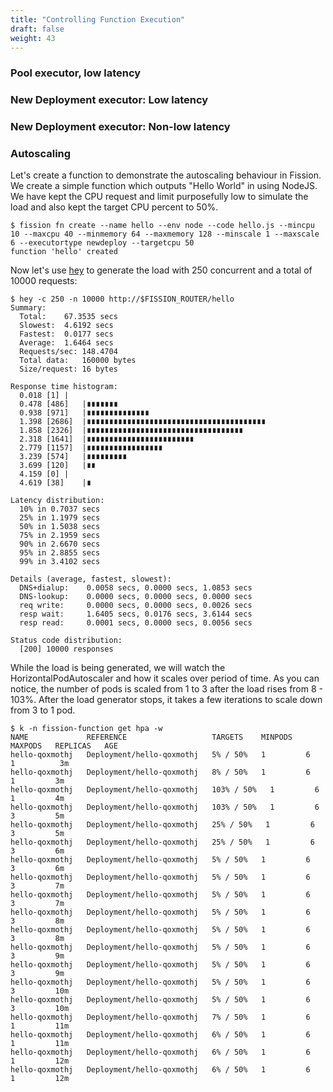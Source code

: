 ```yaml
---
title: "Controlling Function Execution"
draft: false
weight: 43
---
```


### Pool executor, low latency

### New Deployment executor: Low latency

### New Deployment executor: Non-low latency

### Autoscaling

Let's create a function to demonstrate the autoscaling behaviour in Fission. We create a simple function which outputs "Hello World" in using NodeJS. We have kept the CPU request and limit purposefully low to simulate the load and also kept the target CPU percent to 50%. 

```
$ fission fn create --name hello --env node --code hello.js --mincpu 10 --maxcpu 40 --minmemory 64 --maxmemory 128 --minscale 1 --maxscale 6 --executortype newdeploy --targetcpu 50
function 'hello' created
```

Now let's use [hey](https://github.com/rakyll/hey) to generate the load with 250 concurrent and a total of 10000 requests:

```
$ hey -c 250 -n 10000 http://$FISSION_ROUTER/hello
Summary:
  Total:	67.3535 secs
  Slowest:	4.6192 secs
  Fastest:	0.0177 secs
  Average:	1.6464 secs
  Requests/sec:	148.4704
  Total data:	160000 bytes
  Size/request:	16 bytes

Response time histogram:
  0.018 [1]	|
  0.478 [486]	|∎∎∎∎∎∎∎
  0.938 [971]	|∎∎∎∎∎∎∎∎∎∎∎∎∎∎
  1.398 [2686]	|∎∎∎∎∎∎∎∎∎∎∎∎∎∎∎∎∎∎∎∎∎∎∎∎∎∎∎∎∎∎∎∎∎∎∎∎∎∎∎∎
  1.858 [2326]	|∎∎∎∎∎∎∎∎∎∎∎∎∎∎∎∎∎∎∎∎∎∎∎∎∎∎∎∎∎∎∎∎∎∎∎
  2.318 [1641]	|∎∎∎∎∎∎∎∎∎∎∎∎∎∎∎∎∎∎∎∎∎∎∎∎
  2.779 [1157]	|∎∎∎∎∎∎∎∎∎∎∎∎∎∎∎∎∎
  3.239 [574]	|∎∎∎∎∎∎∎∎∎
  3.699 [120]	|∎∎
  4.159 [0]	|
  4.619 [38]	|∎

Latency distribution:
  10% in 0.7037 secs
  25% in 1.1979 secs
  50% in 1.5038 secs
  75% in 2.1959 secs
  90% in 2.6670 secs
  95% in 2.8855 secs
  99% in 3.4102 secs

Details (average, fastest, slowest):
  DNS+dialup:	 0.0058 secs, 0.0000 secs, 1.0853 secs
  DNS-lookup:	 0.0000 secs, 0.0000 secs, 0.0000 secs
  req write:	 0.0000 secs, 0.0000 secs, 0.0026 secs
  resp wait:	 1.6405 secs, 0.0176 secs, 3.6144 secs
  resp read:	 0.0001 secs, 0.0000 secs, 0.0056 secs

Status code distribution:
  [200]	10000 responses

```
While the load is being generated, we will watch the HorizontalPodAutoscaler and how it scales over period of time. As you can notice, the number of pods is scaled from 1 to 3 after the load rises from 8 - 103%. After the load generator stops, it takes a few iterations to scale down from 3 to 1 pod. 

```
$ k -n fission-function get hpa -w
NAME             REFERENCE                   TARGETS    MINPODS   MAXPODS   REPLICAS   AGE
hello-qoxmothj   Deployment/hello-qoxmothj   5% / 50%   1         6         1          3m
hello-qoxmothj   Deployment/hello-qoxmothj   8% / 50%   1         6         1         3m
hello-qoxmothj   Deployment/hello-qoxmothj   103% / 50%   1         6         1         4m
hello-qoxmothj   Deployment/hello-qoxmothj   103% / 50%   1         6         3         5m
hello-qoxmothj   Deployment/hello-qoxmothj   25% / 50%   1         6         3         5m
hello-qoxmothj   Deployment/hello-qoxmothj   25% / 50%   1         6         3         6m
hello-qoxmothj   Deployment/hello-qoxmothj   5% / 50%   1         6         3         6m
hello-qoxmothj   Deployment/hello-qoxmothj   5% / 50%   1         6         3         7m
hello-qoxmothj   Deployment/hello-qoxmothj   5% / 50%   1         6         3         7m
hello-qoxmothj   Deployment/hello-qoxmothj   5% / 50%   1         6         3         8m
hello-qoxmothj   Deployment/hello-qoxmothj   5% / 50%   1         6         3         8m
hello-qoxmothj   Deployment/hello-qoxmothj   5% / 50%   1         6         3         9m
hello-qoxmothj   Deployment/hello-qoxmothj   5% / 50%   1         6         3         9m
hello-qoxmothj   Deployment/hello-qoxmothj   5% / 50%   1         6         3         10m
hello-qoxmothj   Deployment/hello-qoxmothj   5% / 50%   1         6         3         10m
hello-qoxmothj   Deployment/hello-qoxmothj   7% / 50%   1         6         1         11m
hello-qoxmothj   Deployment/hello-qoxmothj   6% / 50%   1         6         1         11m
hello-qoxmothj   Deployment/hello-qoxmothj   6% / 50%   1         6         1         12m
hello-qoxmothj   Deployment/hello-qoxmothj   6% / 50%   1         6         1         12m
```